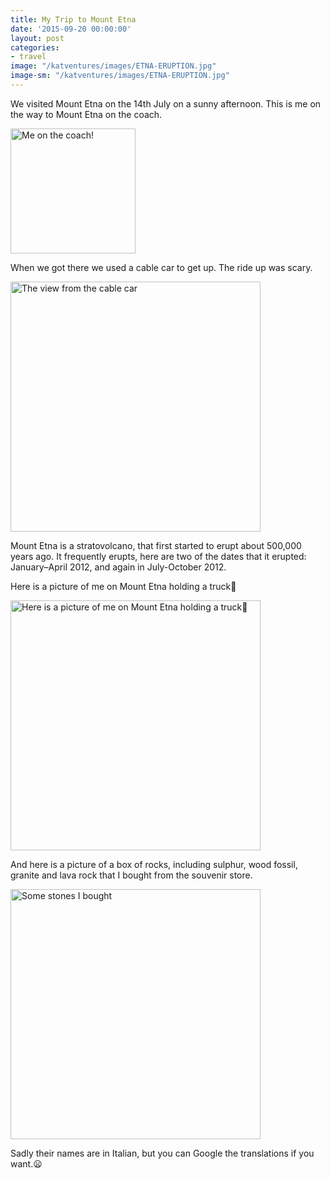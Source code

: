 ```yaml
---
title: My Trip to Mount Etna
date: '2015-09-20 00:00:00'
layout: post
categories:
- travel
image: "/katventures/images/ETNA-ERUPTION.jpg"
image-sm: "/katventures/images/ETNA-ERUPTION.jpg"
---
```


We visited Mount Etna on the 14th July on a sunny afternoon. This is me on the way to Mount Etna on the coach.

<img src="/katventures/images/kat.jpg" alt="Me on the coach!" style="width: 200px;"/>

When we got there we used a cable car to get up. The ride up was scary.

<img src="/katventures/images/etna-cable-car.jpg" alt="The view from the cable car" style="width: 400px;"/>

Mount Etna is a stratovolcano, that first started to erupt about 500,000 years ago. It frequently erupts, here are two of the dates that it erupted:  January–April 2012, and again in July-October 2012.

Here is a picture of me on Mount Etna holding a truck🙂

<img src="/katventures/images/kat-etna-coach.jpg" alt="Here is a picture of me on Mount Etna holding a truck🙂" style="width: 400px;"/>

And here is a picture of a box of rocks, including sulphur, wood fossil, granite and lava rock that I bought from the souvenir store.

<img src="/katventures/images/kat-etna-stones.png" alt="Some stones I bought" style="width: 400px;"/>

Sadly their names are in Italian, but you can Google the translations if you want.😦
